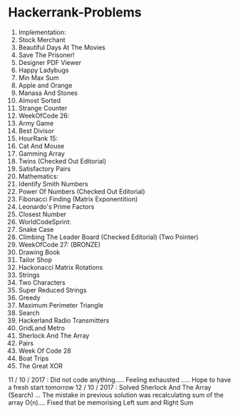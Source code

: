 # Hackerrank-Problems
1. Implementation:
  1. Stock Merchant
  2. Beautiful Days At The Movies
  3. Save The Prisoner!
  4. Designer PDF Viewer
  5. Happy Ladybugs
  6. Min Max Sum
  7. Apple and Orange
  8. Manasa And Stones
  9. Almost Sorted
  10. Strange Counter
2. WeekOfCode 26:
  1. Army Game
  2. Best Divisor
3. HourRank 15:
  1. Cat And Mouse
  2. Gamming Array
  3. Twins (Checked Out Editorial)
  4. Satisfactory Pairs
4. Mathematics:
  1. Identify Smith Numbers
  2. Power Of Numbers (Checked Out Editorial)
  3. Fibonacci Finding (Matrix Exponentition)
  4. Leonardo's Prime Factors
  5. Closest Number
5. WorldCodeSprint:
  1. Snake Case
  2. Climbing The Leader Board (Checked Editorial) (Two Pointer)
6. WeekOfCode 27: (BRONZE)
  1. Drawing Book
  2. Tailor Shop
  3. Hackonacci Matrix Rotations
7. Strings
  1. Two Characters
  2. Super Reduced Strings
8. Greedy
  1. Maximum Perimeter Triangle
9. Search
  1. Hackerland Radio Transmitters
  2. GridLand Metro
  3. Sherlock And The Array
  4. Pairs
10. Week Of Code 28
  1. Boat Trips
  2. The Great XOR

 11 / 10 / 2017 : Did not code anything..... Feeling exhausted ..... Hope to have a fresh start tomorrow
 12 / 10 / 2017 : Solved Sherlock And The Array (Search) ... The mistake in previous solution was recalculating sum of the array O(n).... Fixed that be memorising Left sum and Right Sum
